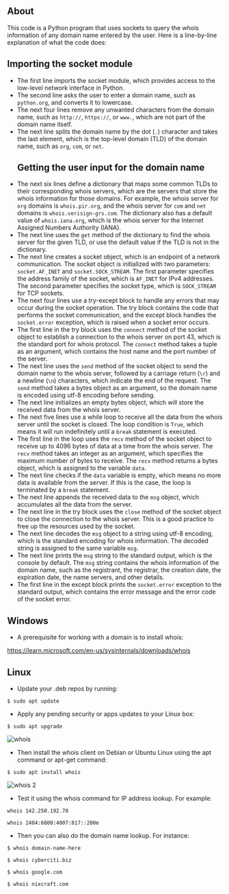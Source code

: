 ## About
This code is a Python program that uses sockets to query the whois information of any domain name entered by the user. Here is a line-by-line explanation of what the code does:
## **Importing the socket module**
- The first line imports the socket module, which provides access to the low-level network interface in Python.
- The second line asks the user to enter a domain name, such as `python.org`, and converts it to lowercase.
- The next four lines remove any unwanted characters from the domain name, such as `http://`, `https://`, or `www.`, which are not part of the domain name itself.
- The next line splits the domain name by the dot (`.`) character and takes the last element, which is the top-level domain (TLD) of the domain name, such as `org`, `com`, or `net`.
  ## **Getting the user input for the domain name**
- The next six lines define a dictionary that maps some common TLDs to their corresponding whois servers, which are the servers that store the whois information for those domains. For example, the whois server for `org` domains is `whois.pir.org`, and the whois server for `com` and `net` domains is `whois.verisign-grs.com`. The dictionary also has a default value of `whois.iana.org`, which is the whois server for the Internet Assigned Numbers Authority (IANA).
- The next line uses the `get` method of the dictionary to find the whois server for the given TLD, or use the default value if the TLD is not in the dictionary.
- The next line creates a socket object, which is an endpoint of a network communication. The socket object is initialized with two parameters: `socket.AF_INET` and `socket.SOCK_STREAM`. The first parameter specifies the address family of the socket, which is `AF_INET` for IPv4 addresses. The second parameter specifies the socket type, which is `SOCK_STREAM` for TCP sockets.
- The next four lines use a try-except block to handle any errors that may occur during the socket operation. The try block contains the code that performs the socket communication, and the except block handles the `socket.error` exception, which is raised when a socket error occurs.
- The first line in the try block uses the `connect` method of the socket object to establish a connection to the whois server on port 43, which is the standard port for whois protocol. The `connect` method takes a tuple as an argument, which contains the host name and the port number of the server.
- The next line uses the `send` method of the socket object to send the domain name to the whois server, followed by a carriage return (`\r`) and a newline (`\n`) characters, which indicate the end of the request. The `send` method takes a bytes object as an argument, so the domain name is encoded using utf-8 encoding before sending.
- The next line initializes an empty bytes object, which will store the received data from the whois server.
- The next five lines use a while loop to receive all the data from the whois server until the socket is closed. The loop condition is `True`, which means it will run indefinitely until a `break` statement is executed.
- The first line in the loop uses the `recv` method of the socket object to receive up to 4096 bytes of data at a time from the whois server. The `recv` method takes an integer as an argument, which specifies the maximum number of bytes to receive. The `recv` method returns a bytes object, which is assigned to the variable `data`.
- The next line checks if the `data` variable is empty, which means no more data is available from the server. If this is the case, the loop is terminated by a `break` statement.
- The next line appends the received data to the `msg` object, which accumulates all the data from the server.
- The next line in the try block uses the `close` method of the socket object to close the connection to the whois server. This is a good practice to free up the resources used by the socket.
- The next line decodes the `msg` object to a string using utf-8 encoding, which is the standard encoding for whois information. The decoded string is assigned to the same variable `msg`.
- The next line prints the `msg` string to the standard output, which is the console by default. The `msg` string contains the whois information of the domain name, such as the registrant, the registrar, the creation date, the expiration date, the name servers, and other details.
- The first line in the except block prints the `socket.error` exception to the standard output, which contains the error message and the error code of the socket error.

## Windows
- A prerequisite for working with a domain is to install whois:

https://learn.microsoft.com/en-us/sysinternals/downloads/whois
## Linux
- Update your .deb repos by running:

`$ sudo apt update`
- Apply any pending security or apps updates to your Linux box:

`$ sudo apt upgrade`

![whois](https://github.com/codes369/Domain/assets/93201875/a6247467-3e55-4d48-ab11-6631b6067446)

- Then install the whois client on Debian or Ubuntu Linux using the apt command or apt-get command:

`$ sudo apt install whois`

![whois 2](https://github.com/codes369/Domain/assets/93201875/3311628e-dba8-4027-82c4-54a84c4a0ff2)

- Test it using the whois command for IP address lookup. For example:

`whois 142.250.192.78`

`whois 2404:6800:4007:817::200e`

- Then you can also do the domain name lookup. For instance:

`$ whois domain-name-here` 

`$ whois cyberciti.biz`

`$ whois google.com`

`$ whois nixcraft.com`
